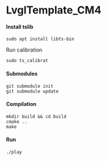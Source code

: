 # LvglTemplate_CM4


#### Install tslib

```
sudo apt install libts-bin
```

Run calibration

```
sudo ts_calibrat
```

#### Submodules

```
git submodule init
git submodule update
```

#### Compilation

```
mkdir build && cd build
cmake ..
make
```

#### Run

```
./play
```

